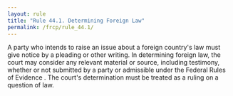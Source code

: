 ```yaml
---
layout: rule
title: "Rule 44.1. Determining Foreign Law"
permalink: /frcp/rule_44.1/
---
```


A party who intends to raise an issue about a foreign country's law must give notice by a pleading or other writing. In determining foreign law, the court may consider any relevant material or source, including testimony, whether or not submitted by a party or admissible under the Federal Rules of Evidence . The court's determination must be treated as a ruling on a question of law.